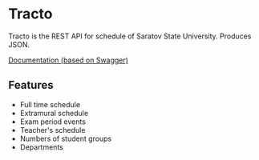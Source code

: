 # Tracto

Tracto is the REST API for schedule of 
Saratov State University. Produces JSON.

[Documentation (based on Swagger)](https://scribabot.ml/api/swagger-ui.html)

## Features

* Full time schedule
* Extramural schedule  
* Exam period events
* Teacher's schedule
* Numbers of student groups
* Departments